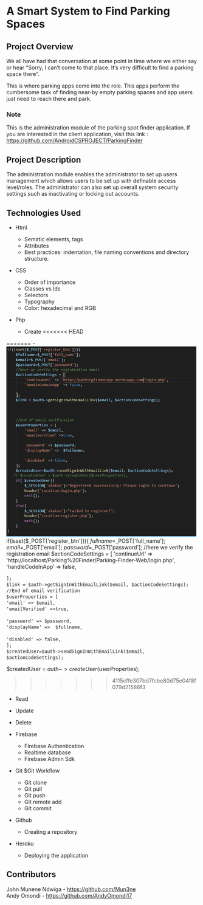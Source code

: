 # A Smart System to Find Parking Spaces

## Project Overview
We all have had that conversation at some point in time where we either say or hear “Sorry, I can’t come to that place. It’s very difficult to find a parking space there”.

This is where parking apps come into the role. This apps perform the cumbersome task of finding near-by empty parking spaces and app users just need to reach there and park. 

### Note
 This is the administration module of the parking spot finder application. If you are interested in the client application, visit this link : https://github.com/AndroidCSPROJECT/ParkingFinder

 ## Project Description 
 The administration module enables the administrator to set up users management which allows users to be set up with definable access level/roles. The administrator can also set up overall system security settings such as inactivating or locking out accounts.

 ## Technologies Used

 - Html
   - Sematic elements, tags
   - Attributes
   - Best practices: indentation, file naming conventions and directory structure.

- CSS
   - Order of importance
   - Classes vs Ids
   - Selectors
   - Typography
   - Color: hexadecimal and RGB

- Php
   - Create
<<<<<<< HEAD
     
=======
     - <img src="readmeuploads/Capture_reg.PNG" height="500px" width="500px"/>
       if(isset($_POST['register_btn'])){
       $fullname=$_POST['full_name'];
      $email=$_POST['email'];
      $password=$_POST['password'];
      //here we verify the registration email
      $actionCodeSettings = [
        'continueUrl' => 'http://localhost/Parking%20Finder/Parking-Finder-Web/login.php',
        'handleCodeInApp' => false,
        
    ];
    $link = $auth->getSignInWithEmailLink($email, $actionCodeSettings);
    //End of email verification
    $userProperties = [
    'email' => $email,
    'emailVerified' =>true,
       
    'password' => $password,
    'displayName' =>  $fullname,
       
    'disabled' => false,
    ];
    $createdUser=$auth->sendSignInWithEmailLink($email, $actionCodeSettings);  
   $createdUser = $auth->createUser($userProperties);  
>>>>>>> 4115cffe307bd7fcbe80d75e04f8f079d21586f3
   - Read
   - Update
   - Delete

- Firebase
   - Firebase Authentication
   - Realtime database
   - Firebase Admin Sdk

- Git $Git Workflow
  - Git clone
  - Git pull
  - Git push
  - Git remote add
  - Git commit

- Github
  - Creating a repository

- Heroku
  - Deploying the application

## Contributors
   John Munene Ndwiga - https://github.com/Mun3ne
   <br/>
   Andy Omondi        - https://github.com/AndyOmondi17



  
